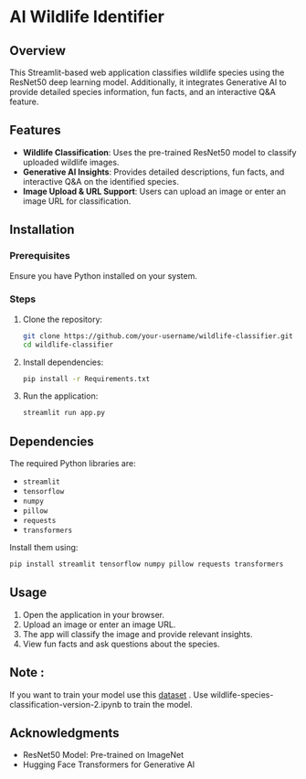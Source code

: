 # AI Wildlife Identifier


## Overview
This Streamlit-based web application classifies wildlife species using the ResNet50 deep learning model. Additionally, it integrates Generative AI to provide detailed species information, fun facts, and an interactive Q&A feature.

## Features
- **Wildlife Classification**: Uses the pre-trained ResNet50 model to classify uploaded wildlife images.
- **Generative AI Insights**: Provides detailed descriptions, fun facts, and interactive Q&A on the identified species.
- **Image Upload & URL Support**: Users can upload an image or enter an image URL for classification.

## Installation
### Prerequisites
Ensure you have Python installed on your system.

### Steps
1. Clone the repository:
   ```bash
   git clone https://github.com/your-username/wildlife-classifier.git
   cd wildlife-classifier
   ```
2. Install dependencies:
   ```bash
   pip install -r Requirements.txt
   ```
3. Run the application:
   ```bash
   streamlit run app.py
   ```

## Dependencies
The required Python libraries are:
- `streamlit`
- `tensorflow`
- `numpy`
- `pillow`
- `requests`
- `transformers`

Install them using:
```bash
pip install streamlit tensorflow numpy pillow requests transformers
```

## Usage
1. Open the application in your browser.
2. Upload an image or enter an image URL.
3. The app will classify the image and provide relevant insights.
4. View fun facts and ask questions about the species.

## Note : 
If you want to train your model use this [dataset](https://www.kaggle.com/datasets/utkarshsaxenadn/animal-image-classification-dataset) .
Use wildlife-species-classification-version-2.ipynb to train the model.

## Acknowledgments
- ResNet50 Model: Pre-trained on ImageNet
- Hugging Face Transformers for Generative AI
  

